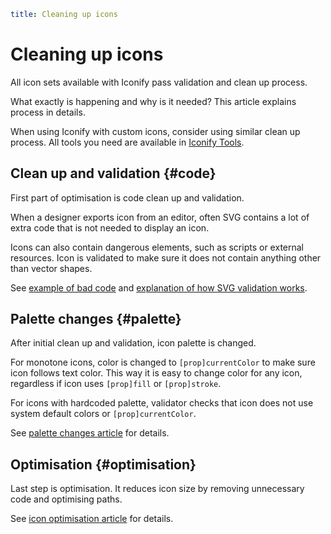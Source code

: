 ```yaml
title: Cleaning up icons
```

# Cleaning up icons

All icon sets available with Iconify pass validation and clean up process.

What exactly is happening and why is it needed? This article explains process in details.

When using Iconify with custom icons, consider using similar clean up process. All tools you need are available in [Iconify Tools](../../tools/tools2/index.md).

## Clean up and validation {#code}

First part of optimisation is code clean up and validation.

When a designer exports icon from an editor, often SVG contains a lot of extra code that is not needed to display an icon.

Icons can also contain dangerous elements, such as scripts or external resources. Icon is validated to make sure it does not contain anything other than vector shapes.

See [example of bad code](./cleanup.md) and [explanation of how SVG validation works](./validate.md).

## Palette changes {#palette}

After initial clean up and validation, icon palette is changed.

For monotone icons, color is changed to `[prop]currentColor` to make sure icon follows text color. This way it is easy to change color for any icon, regardless if icon uses `[prop]fill` or `[prop]stroke`.

For icons with hardcoded palette, validator checks that icon does not use system default colors or `[prop]currentColor`.

See [palette changes article](./palette.md) for details.

## Optimisation {#optimisation}

Last step is optimisation. It reduces icon size by removing unnecessary code and optimising paths.

See [icon optimisation article](./optimise.md) for details.
